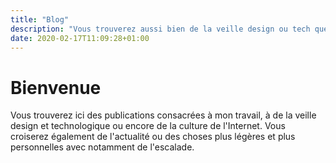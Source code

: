 ```yaml
---
title: "Blog"
description: "Vous trouverez aussi bien de la veille design ou tech que de l'escalade, des voyages ou encore du vin nature."
date: 2020-02-17T11:09:28+01:00
---
```


# Bienvenue

Vous trouverez ici des publications consacrées à mon travail, à de la veille design et technologique ou encore de la culture de l'Internet. Vous croiserez également de l'actualité ou des choses plus légères et plus personnelles avec notamment de l'escalade.
